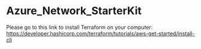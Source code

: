 # Azure_Network_StarterKit

Please go to this link to install Terraform on your computer: https://developer.hashicorp.com/terraform/tutorials/aws-get-started/install-cli
